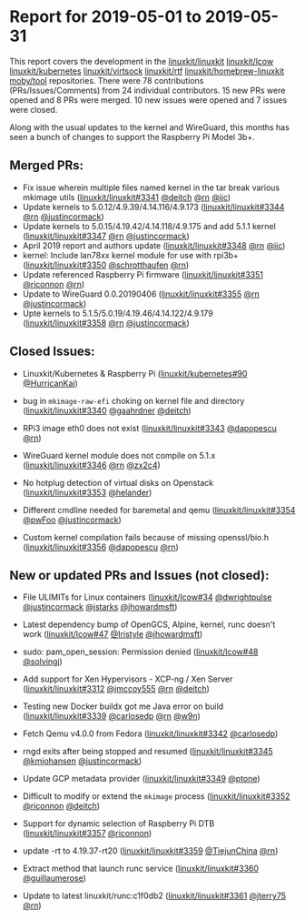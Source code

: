 # Report for 2019-05-01 to 2019-05-31

This report covers the development in the [linuxkit/linuxkit] [linuxkit/lcow] [linuxkit/kubernetes] [linuxkit/virtsock] [linuxkit/rtf] [linuxkit/homebrew-linuxkit] [moby/tool] repositories. There were 78 contributions (PRs/Issues/Comments) from 24 individual contributors. 15 new PRs were opened and 8 PRs were merged. 10 new issues were opened and 7 issues were closed.

Along with the usual updates to the kernel and WireGuard, this months has seen a bunch of changes to support the Raspberry Pi Model 3b+.

## Merged PRs:

- Fix issue wherein multiple files named kernel in the tar break various mkimage utils ([linuxkit/linuxkit#3341] [@deitch] [@rn] [@ijc])
- Update kernels to 5.0.12/4.9.39/4.14.116/4.9.173 ([linuxkit/linuxkit#3344] [@rn] [@justincormack])
- Update kernels to 5.0.15/4.19.42/4.14.118/4.9.175 and add 5.1.1 kernel ([linuxkit/linuxkit#3347] [@rn] [@justincormack])
- April 2019 report and authors update ([linuxkit/linuxkit#3348] [@rn] [@ijc])
- kernel: Include lan78xx kernel module for use with rpi3b+ ([linuxkit/linuxkit#3350] [@schrotthaufen] [@rn])
- Update referenced Raspberry Pi firmware ([linuxkit/linuxkit#3351] [@riconnon] [@rn])
- Update to WireGuard  0.0.20190406 ([linuxkit/linuxkit#3355] [@rn] [@justincormack])
- Upte kernels to 5.1.5/5.0.19/4.19.46/4.14.122/4.9.179 ([linuxkit/linuxkit#3358] [@rn] [@justincormack])

## Closed Issues:

- Linuxkit/Kubernetes & Raspberry Pi ([linuxkit/kubernetes#90] [@HurricanKai])

- bug in `mkimage-raw-efi` choking on kernel file and directory ([linuxkit/linuxkit#3340] [@gaahrdner] [@deitch])
- RPi3 image eth0 does not exist ([linuxkit/linuxkit#3343] [@dapopescu] [@rn])
- WireGuard kernel module does not compile on 5.1.x ([linuxkit/linuxkit#3346] [@rn] [@zx2c4])
- No hotplug detection of virtual disks on Openstack ([linuxkit/linuxkit#3353] [@helander])
- Different cmdline needed for baremetal and qemu ([linuxkit/linuxkit#3354] [@pwFoo] [@justincormack])
- Custom kernel compilation fails because of missing openssl/bio.h ([linuxkit/linuxkit#3356] [@dapopescu] [@rn])

## New or updated PRs and Issues (not closed):

- File ULIMITs for Linux containers ([linuxkit/lcow#34] [@dwrightpulse] [@justincormack] [@jstarks] [@jhowardmsft])
- Latest dependency bump of OpenGCS, Alpine, kernel, runc doesn't work ([linuxkit/lcow#47] [@Iristyle] [@jhowardmsft])
- sudo: pam_open_session: Permission denied  ([linuxkit/lcow#48] [@solvingj])

- Add support for Xen Hypervisors - XCP-ng / Xen Server ([linuxkit/linuxkit#3312] [@jmccoy555] [@rn] [@deitch])
- Testing new Docker buildx got me Java error on build ([linuxkit/linuxkit#3339] [@carlosedp] [@rn] [@w9n])
- Fetch Qemu v4.0.0 from Fedora ([linuxkit/linuxkit#3342] [@carlosedp])
- rngd exits after being stopped and resumed ([linuxkit/linuxkit#3345] [@kmjohansen] [@justincormack])
- Update GCP metadata provider ([linuxkit/linuxkit#3349] [@ptone])
- Difficult to modify or extend the `mkimage` process ([linuxkit/linuxkit#3352] [@riconnon] [@deitch])
- Support for dynamic selection of Raspberry Pi DTB ([linuxkit/linuxkit#3357] [@riconnon])
- update -rt to 4.19.37-rt20 ([linuxkit/linuxkit#3359] [@TiejunChina] [@rn])
- Extract method that launch runc service ([linuxkit/linuxkit#3360] [@guillaumerose])
- Update to latest linuxkit/runc:c1f0db2 ([linuxkit/linuxkit#3361] [@jterry75] [@rn])

[linuxkit/linuxkit]: https://github.com/linuxkit/linuxkit
[linuxkit/lcow]: https://github.com/linuxkit/lcow
[linuxkit/kubernetes]: https://github.com/linuxkit/kubernetes
[linuxkit/virtsock]: https://github.com/linuxkit/virtsock
[linuxkit/rtf]: https://github.com/linuxkit/rtf
[linuxkit/homebrew-linuxkit]: https://github.com/linuxkit/homebrew-linuxkit
[moby/tool]: https://github.com/moby/tool
[linuxkit/linuxkit#3341]: https://github.com/linuxkit/linuxkit/pull/3341
[linuxkit/linuxkit#3344]: https://github.com/linuxkit/linuxkit/pull/3344
[linuxkit/linuxkit#3347]: https://github.com/linuxkit/linuxkit/pull/3347
[linuxkit/linuxkit#3348]: https://github.com/linuxkit/linuxkit/pull/3348
[linuxkit/linuxkit#3350]: https://github.com/linuxkit/linuxkit/pull/3350
[linuxkit/linuxkit#3351]: https://github.com/linuxkit/linuxkit/pull/3351
[linuxkit/linuxkit#3355]: https://github.com/linuxkit/linuxkit/pull/3355
[linuxkit/linuxkit#3358]: https://github.com/linuxkit/linuxkit/pull/3358
[linuxkit/kubernetes#90]: https://github.com/linuxkit/kubernetes/issues/90
[linuxkit/linuxkit#3340]: https://github.com/linuxkit/linuxkit/issues/3340
[linuxkit/linuxkit#3343]: https://github.com/linuxkit/linuxkit/issues/3343
[linuxkit/linuxkit#3346]: https://github.com/linuxkit/linuxkit/issues/3346
[linuxkit/linuxkit#3353]: https://github.com/linuxkit/linuxkit/issues/3353
[linuxkit/linuxkit#3354]: https://github.com/linuxkit/linuxkit/issues/3354
[linuxkit/linuxkit#3356]: https://github.com/linuxkit/linuxkit/issues/3356
[linuxkit/lcow#34]: https://github.com/linuxkit/lcow/issues/34
[linuxkit/lcow#47]: https://github.com/linuxkit/lcow/issues/47
[linuxkit/lcow#48]: https://github.com/linuxkit/lcow/issues/48
[linuxkit/linuxkit#3312]: https://github.com/linuxkit/linuxkit/issues/3312
[linuxkit/linuxkit#3339]: https://github.com/linuxkit/linuxkit/issues/3339
[linuxkit/linuxkit#3342]: https://github.com/linuxkit/linuxkit/pull/3342
[linuxkit/linuxkit#3345]: https://github.com/linuxkit/linuxkit/pull/3345
[linuxkit/linuxkit#3349]: https://github.com/linuxkit/linuxkit/pull/3349
[linuxkit/linuxkit#3352]: https://github.com/linuxkit/linuxkit/issues/3352
[linuxkit/linuxkit#3357]: https://github.com/linuxkit/linuxkit/pull/3357
[linuxkit/linuxkit#3359]: https://github.com/linuxkit/linuxkit/pull/3359
[linuxkit/linuxkit#3360]: https://github.com/linuxkit/linuxkit/pull/3360
[linuxkit/linuxkit#3361]: https://github.com/linuxkit/linuxkit/pull/3361
[@mat007]: https://github.com/mat007
[@riconnon]: https://github.com/riconnon
[@schrotthaufen]: https://github.com/schrotthaufen
[@HurricanKai]: https://github.com/HurricanKai
[@ijc]: https://github.com/ijc
[@djs55]: https://github.com/djs55
[@rn]: https://github.com/rn
[@ptone]: https://github.com/ptone
[@TiejunChina]: https://github.com/TiejunChina
[@helander]: https://github.com/helander
[@gaahrdner]: https://github.com/gaahrdner
[@w9n]: https://github.com/w9n
[@psftw]: https://github.com/psftw
[@guillaumerose]: https://github.com/guillaumerose
[@dapopescu]: https://github.com/dapopescu
[@zx2c4]: https://github.com/zx2c4
[@jstarks]: https://github.com/jstarks
[@justincormack]: https://github.com/justincormack
[@lpottier]: https://github.com/lpottier
[@carlosedp]: https://github.com/carlosedp
[@kmjohansen]: https://github.com/kmjohansen
[@rogaha]: https://github.com/rogaha
[@pwFoo]: https://github.com/pwFoo
[@jmccoy555]: https://github.com/jmccoy555
[@jhowardmsft]: https://github.com/jhowardmsft
[@dwrightpulse]: https://github.com/dwrightpulse
[@yankcrime]: https://github.com/yankcrime
[@nakato]: https://github.com/nakato
[@agowa338]: https://github.com/agowa338
[@solvingj]: https://github.com/solvingj
[@Iristyle]: https://github.com/Iristyle
[@jterry75]: https://github.com/jterry75
[@deitch]: https://github.com/deitch
[@helmuthva]: https://github.com/helmuthva
